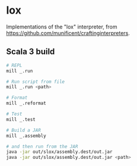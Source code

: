 # lox

Implementations of the "lox" interpreter, from https://github.com/munificent/craftinginterpreters.

## Scala 3 build

```sh
# REPL
mill _.run

# Run script from file
mill _.run <path>

# Format
mill _.reformat

# Test
mill _.test

# Build a JAR
mill _.assembly

# and then run from the JAR
java -jar out/slox/assembly.dest/out.jar
java -jar out/slox/assembly.dest/out.jar <path>
```
